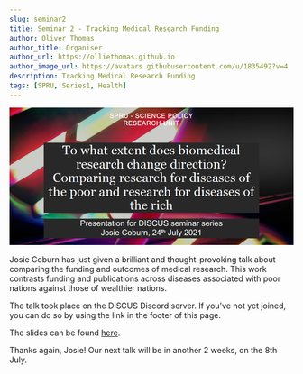```yaml
---
slug: seminar2
title: Seminar 2 - Tracking Medical Research Funding
author: Oliver Thomas
author_title: Organiser
author_url: https://olliethomas.github.io
author_image_url: https://avatars.githubusercontent.com/u/1835492?v=4
description: Tracking Medical Research Funding
tags: [SPRU, Series1, Health]
---
```

![Imgur](/img/2021-06-24.png)

Josie Coburn has just given a brilliant and thought-provoking talk about comparing the funding and outcomes of medical research.
This work contrasts funding and publications across diseases associated with poor nations against those of wealthier nations. 

The talk took place on the DISCUS Discord server. 
If you've not yet joined, you can do so by using the link in the footer of this page.

The slides can be found [here](/slides/JC-24-06-21.pdf).

<!--truncate-->

Thanks again, Josie! Our next talk will be in another 2 weeks, on the 8th July.
